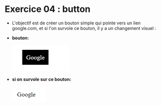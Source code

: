 # Exercice 04 : button

- L'objectif est de créer un bouton simple qui pointe vers un lien google.com, et si l'on survole ce bouton, il y a un changement visuel :


- **bouton:** 

    ![alt text](images/image.png)


- **si on survole sur ce bouton:**
    
    ![alt text](images/image-1.png)